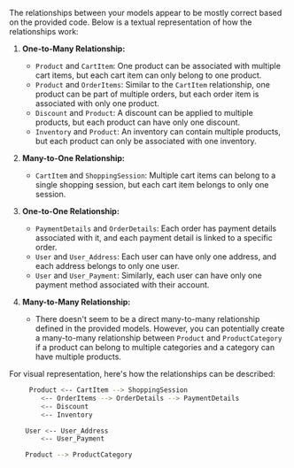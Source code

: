 The relationships between your models appear to be mostly correct based on the provided code. Below is a textual representation of how the relationships work:

1. **One-to-Many Relationship:**

   - `Product` and `CartItem`: One product can be associated with multiple cart items, but each cart item can only belong to one product.
   - `Product` and `OrderItems`: Similar to the `CartItem` relationship, one product can be part of multiple orders, but each order item is associated with only one product.
   - `Discount` and `Product`: A discount can be applied to multiple products, but each product can have only one discount.
   - `Inventory` and `Product`: An inventory can contain multiple products, but each product can only be associated with one inventory.

2. **Many-to-One Relationship:**

   - `CartItem` and `ShoppingSession`: Multiple cart items can belong to a single shopping session, but each cart item belongs to only one session.

3. **One-to-One Relationship:**

   - `PaymentDetails` and `OrderDetails`: Each order has payment details associated with it, and each payment detail is linked to a specific order.
   - `User` and `User_Address`: Each user can have only one address, and each address belongs to only one user.
   - `User` and `User_Payment`: Similarly, each user can have only one payment method associated with their account.

4. **Many-to-Many Relationship:**
   - There doesn't seem to be a direct many-to-many relationship defined in the provided models. However, you can potentially create a many-to-many relationship between `Product` and `ProductCategory` if a product can belong to multiple categories and a category can have multiple products.

For visual representation, here's how the relationships can be described:

```bash
     Product <-- CartItem --> ShoppingSession
        <-- OrderItems --> OrderDetails --> PaymentDetails
        <-- Discount
        <-- Inventory

    User <-- User_Address
        <-- User_Payment

    Product --> ProductCategory
```
